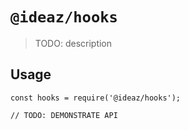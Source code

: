 # `@ideaz/hooks`

> TODO: description

## Usage

```
const hooks = require('@ideaz/hooks');

// TODO: DEMONSTRATE API
```
